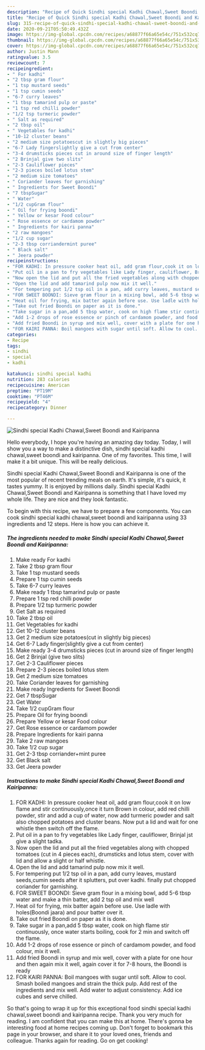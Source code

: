 ```yaml
---
description: "Recipe of Quick Sindhi special Kadhi Chawal,Sweet Boondi and Kairipanna"
title: "Recipe of Quick Sindhi special Kadhi Chawal,Sweet Boondi and Kairipanna"
slug: 315-recipe-of-quick-sindhi-special-kadhi-chawal-sweet-boondi-and-kairipanna
date: 2020-09-21T05:50:49.432Z
image: https://img-global.cpcdn.com/recipes/a68877f66a65e54c/751x532cq70/sindhi-special-kadhi-chawalsweet-boondi-and-kairipanna-recipe-main-photo.jpg
thumbnail: https://img-global.cpcdn.com/recipes/a68877f66a65e54c/751x532cq70/sindhi-special-kadhi-chawalsweet-boondi-and-kairipanna-recipe-main-photo.jpg
cover: https://img-global.cpcdn.com/recipes/a68877f66a65e54c/751x532cq70/sindhi-special-kadhi-chawalsweet-boondi-and-kairipanna-recipe-main-photo.jpg
author: Justin Mann
ratingvalue: 3.5
reviewcount: 7
recipeingredient:
- " For kadhi"
- "2 tbsp gram flour"
- "1 tsp mustard seeds"
- "1 tsp cumin seeds"
- "6-7 curry leaves"
- "1 tbsp tamarind pulp or paste"
- "1 tsp red chilli powder"
- "1/2 tsp turmeric powder"
- " Salt as required"
- "2 tbsp oil"
- " Vegetables for kadhi"
- "10-12 cluster beans"
- "2 medium size potatoescut in slightly big pieces"
- "6-7 Lady fingerslightly give a cut from center"
- "3-4 drumsticks pieces cut in around size of finger length"
- "2 Brinjal give two slits"
- "2-3 Cauliflower pieces"
- "2-3 pieces boiled lotus stem"
- "2 medium size tomatoes"
- " Coriander leaves for garnishing"
- " Ingredients for Sweet Boondi"
- "7 tbspSugar"
- " Water"
- "1/2 cupGram flour"
- " Oil for frying boondi"
- " Yellow or kesar Food colour"
- " Rose essence or cardamom powder"
- " Ingredients for kairi panna"
- "2 raw mangoes"
- "1/2 cup sugar"
- "2-3 tbsp corriandermint puree"
- " Black salt"
- " Jeera powder"
recipeinstructions:
- "FOR KADHI: In pressure cooker heat oil, add gram flour,cook it on low flame and stir continuously,once it turn Brown in colour, add red chilli powder, stir and add a cup of water, now add turmeric powder and salt also chopped potatoes and cluster beans. Now put a lid and wait for one whistle then switch off the flame."
- "Put oil in a pan to fry vegetables like Lady finger, cauliflower, Brinjal jst give a slight tadka."
- "Now open the lid and put all the fried vegetables along with chopped tomatoes (cut in 4 pieces each), drumsticks and lotus stem, cover with lid and allow a slight or half whistle."
- "Open the lid and add tamarind pulp now mix it well."
- "For tempering put 1/2 tsp oil in a pan, add curry leaves, mustard seeds,cumin seeds after it splutters, put over kadhi. finally put chopped coriander for garnishing."
- "FOR SWEET BOONDI: Sieve gram flour in a mixing bowl, add 5-6 tbsp water and make a thin batter, add 2 tsp oil and mix well"
- "Heat oil for frying, mix batter again before use. Use ladle with holes(Boondi jaara) and pour batter over it."
- "Take out fried Boondi on paper as it is done."
- "Take sugar in a pan,add 5 tbsp water, cook on high flame stir continuously, once water starts boiling, cook for 2 min and switch off the flame."
- "Add 1-2 drops of rose essence or pinch of cardamom powder, and food colour, mix it well."
- "Add fried Boondi in syrup and mix well, cover with a plate for one hour and then again mix it well, again cover it for 7-8 hours, the Boondi is ready"
- "FOR KAIRI PANNA: Boil mangoes with sugar until soft. Allow to cool. Smash boiled mangoes and strain the thick pulp. Add rest of the ingredients and mix well. Add water to adjust consistency. Add ice cubes and serve chilled."
categories:
- Recipe
tags:
- sindhi
- special
- kadhi

katakunci: sindhi special kadhi 
nutrition: 283 calories
recipecuisine: American
preptime: "PT19M"
cooktime: "PT46M"
recipeyield: "4"
recipecategory: Dinner

---
```



![Sindhi special Kadhi Chawal,Sweet Boondi and Kairipanna](https://img-global.cpcdn.com/recipes/a68877f66a65e54c/751x532cq70/sindhi-special-kadhi-chawalsweet-boondi-and-kairipanna-recipe-main-photo.jpg)

Hello everybody, I hope you're having an amazing day today. Today, I will show you a way to make a distinctive dish, sindhi special kadhi chawal,sweet boondi and kairipanna. One of my favorites. This time, I will make it a bit unique. This will be really delicious.

Sindhi special Kadhi Chawal,Sweet Boondi and Kairipanna is one of the most popular of recent trending meals on earth. It's simple, it's quick, it tastes yummy. It is enjoyed by millions daily. Sindhi special Kadhi Chawal,Sweet Boondi and Kairipanna is something that I have loved my whole life. They are nice and they look fantastic.




To begin with this recipe, we have to prepare a few components. You can cook sindhi special kadhi chawal,sweet boondi and kairipanna using 33 ingredients and 12 steps. Here is how you can achieve it.

<!--inarticleads1-->

##### The ingredients needed to make Sindhi special Kadhi Chawal,Sweet Boondi and Kairipanna:

1. Make ready  For kadhi
1. Take 2 tbsp gram flour
1. Take 1 tsp mustard seeds
1. Prepare 1 tsp cumin seeds
1. Take 6-7 curry leaves
1. Make ready 1 tbsp tamarind pulp or paste
1. Prepare 1 tsp red chilli powder
1. Prepare 1/2 tsp turmeric powder
1. Get  Salt as required
1. Take 2 tbsp oil
1. Get  Vegetables for kadhi
1. Get 10-12 cluster beans
1. Get 2 medium size potatoes(cut in slightly big pieces)
1. Get 6-7 Lady finger(slightly give a cut from center)
1. Make ready 3-4 drumsticks pieces (cut in around size of finger length)
1. Get 2 Brinjal (give two slits)
1. Get 2-3 Cauliflower pieces
1. Prepare 2-3 pieces boiled lotus stem
1. Get 2 medium size tomatoes
1. Take  Coriander leaves for garnishing
1. Make ready  Ingredients for Sweet Boondi
1. Get 7 tbspSugar
1. Get  Water
1. Take 1/2 cupGram flour
1. Prepare  Oil for frying boondi
1. Prepare  Yellow or kesar Food colour
1. Get  Rose essence or cardamom powder
1. Prepare  Ingredients for kairi panna
1. Take 2 raw mangoes
1. Take 1/2 cup sugar
1. Get 2-3 tbsp corriander+mint puree
1. Get  Black salt
1. Get  Jeera powder




<!--inarticleads2-->

##### Instructions to make Sindhi special Kadhi Chawal,Sweet Boondi and Kairipanna:

1. FOR KADHI: In pressure cooker heat oil, add gram flour,cook it on low flame and stir continuously,once it turn Brown in colour, add red chilli powder, stir and add a cup of water, now add turmeric powder and salt also chopped potatoes and cluster beans. Now put a lid and wait for one whistle then switch off the flame.
1. Put oil in a pan to fry vegetables like Lady finger, cauliflower, Brinjal jst give a slight tadka.
1. Now open the lid and put all the fried vegetables along with chopped tomatoes (cut in 4 pieces each), drumsticks and lotus stem, cover with lid and allow a slight or half whistle.
1. Open the lid and add tamarind pulp now mix it well.
1. For tempering put 1/2 tsp oil in a pan, add curry leaves, mustard seeds,cumin seeds after it splutters, put over kadhi. finally put chopped coriander for garnishing.
1. FOR SWEET BOONDI: Sieve gram flour in a mixing bowl, add 5-6 tbsp water and make a thin batter, add 2 tsp oil and mix well
1. Heat oil for frying, mix batter again before use. Use ladle with holes(Boondi jaara) and pour batter over it.
1. Take out fried Boondi on paper as it is done.
1. Take sugar in a pan,add 5 tbsp water, cook on high flame stir continuously, once water starts boiling, cook for 2 min and switch off the flame.
1. Add 1-2 drops of rose essence or pinch of cardamom powder, and food colour, mix it well.
1. Add fried Boondi in syrup and mix well, cover with a plate for one hour and then again mix it well, again cover it for 7-8 hours, the Boondi is ready
1. FOR KAIRI PANNA: Boil mangoes with sugar until soft. Allow to cool. Smash boiled mangoes and strain the thick pulp. Add rest of the ingredients and mix well. Add water to adjust consistency. Add ice cubes and serve chilled.




So that's going to wrap it up for this exceptional food sindhi special kadhi chawal,sweet boondi and kairipanna recipe. Thank you very much for reading. I am confident that you can make this at home. There's gonna be interesting food at home recipes coming up. Don't forget to bookmark this page in your browser, and share it to your loved ones, friends and colleague. Thanks again for reading. Go on get cooking!
